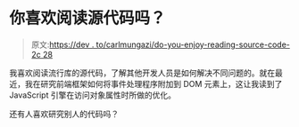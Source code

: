 # 你喜欢阅读源代码吗？

> 原文:[https://dev . to/carlmungazi/do-you-enjoy-reading-source-code-2c 28](https://dev.to/carlmungazi/do-you-enjoy-reading-source-code-2c28)

我喜欢阅读流行库的源代码，了解其他开发人员是如何解决不同问题的。就在最近，我在研究前端框架如何将事件处理程序附加到 DOM 元素上，这让我读到了 JavaScript 引擎在访问对象属性时所做的优化。

还有人喜欢研究别人的代码吗？